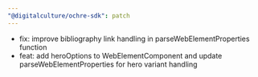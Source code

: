 ```yaml
---
"@digitalculture/ochre-sdk": patch
---
```


- fix: improve bibliography link handling in parseWebElementProperties function
- feat: add heroOptions to WebElementComponent and update parseWebElementProperties for hero variant handling
